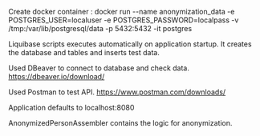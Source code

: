 Create docker container : 
docker run --name anonymization_data -e POSTGRES_USER=localuser -e POSTGRES_PASSWORD=localpass 
-v /tmp:/var/lib/postgresql/data -p 5432:5432 -it postgres

Liquibase scripts executes automatically on application startup. It creates the database and tables and inserts test data.

Used DBeaver to connect to database and check data. https://dbeaver.io/download/

Used Postman to test API. https://www.postman.com/downloads/

Application defaults to localhost:8080

AnonymizedPersonAssembler contains the logic for anonymization.

